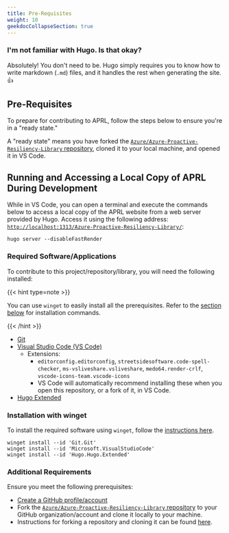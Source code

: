 ```yaml
---
title: Pre-Requisites
weight: 10
geekdocCollapseSection: true
---
```


### I'm not familiar with Hugo. Is that okay?

Absolutely! You don't need to be. Hugo simply requires you to know how to write markdown (`.md`) files, and it handles the rest when generating the site. 👍

## Pre-Requisites

To prepare for contributing to APRL, follow the steps below to ensure you're in a "ready state."

A "ready state" means you have forked the [`Azure/Azure-Proactive-Resiliency-Library` repository](https://aka.ms/aprl/repo), cloned it to your local machine, and opened it in VS Code.

## Running and Accessing a Local Copy of APRL During Development

While in VS Code, you can open a terminal and execute the commands below to access a local copy of the APRL website from a web server provided by Hugo. Access it using the following address: [`http://localhost:1313/Azure-Proactive-Resiliency-Library/`](http://localhost:1313/Azure-Proactive-Resiliency-Library/):

```text
hugo server --disableFastRender
```

### Required Software/Applications

To contribute to this project/repository/library, you will need the following installed:

{{< hint type=note >}}

You can use `winget` to easily install all the prerequisites. Refer to the [section below](#winget-install-commands) for installation commands.

{{< /hint >}}

- [Git](https://git-scm.com/book/en/v2/Getting-Started-Installing-Git)
- [Visual Studio Code (VS Code)](https://code.visualstudio.com/Download)
  - Extensions:
    - `editorconfig.editorconfig`, `streetsidesoftware.code-spell-checker`, `ms-vsliveshare.vsliveshare`, `medo64.render-crlf`, `vscode-icons-team.vscode-icons`
    - VS Code will automatically recommend installing these when you open this repository, or a fork of it, in VS Code.
- [Hugo Extended](https://gohugo.io/installation/)

### Installation with winget

To install the required software using `winget`, follow the [instructions here](https://learn.microsoft.com/windows/package-manager/winget/#install-winget).

```text
winget install --id 'Git.Git'
winget install --id 'Microsoft.VisualStudioCode'
winget install --id 'Hugo.Hugo.Extended'
```

### Additional Requirements

Ensure you meet the following prerequisites:

- [Create a GitHub profile/account](https://github.com/join)
- Fork the [`Azure/Azure-Proactive-Resiliency-Library` repository](https://aka.ms/aprl/repo) to your GitHub organization/account and clone it locally to your machine.
- Instructions for forking a repository and cloning it can be found [here](https://docs.github.com/get-started/quickstart/fork-a-repo).
